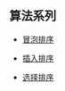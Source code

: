 ## 算法系列

- [冒泡排序](https://github.com/IHongTaoI/study_everyday_note/blob/master/前端/javascript/算法/冒泡排序.md)

- [插入排序](https://github.com/IHongTaoI/study_everyday_note/blob/master/前端/javascript/算法/插入排序.md)

- [选择排序](https://github.com/IHongTaoI/study_everyday_note/blob/master/前端/javascript/算法/选择排序.md)